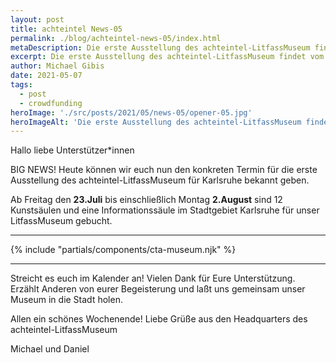 ```yaml
---
layout: post
title: achteintel News-05
permalink: ./blog/achteintel-news-05/index.html
metaDescription: Die erste Ausstellung des achteintel-LitfassMuseum findet vom 23.07. bis zum 02.08.2021 statt.
excerpt: Die erste Ausstellung des achteintel-LitfassMuseum findet vom 23.07. bis zum 02.08.2021 statt.
author: Michael Gibis
date: 2021-05-07
tags:
  - post
  - crowdfunding
heroImage: './src/posts/2021/05/news-05/opener-05.jpg'
heroImageAlt: 'Die erste Ausstellung des achteintel-LitfassMuseum findet vom 23.07. bis zum 02.08.2021 statt'
---
```


Hallo liebe Unterstützer*innen

BIG NEWS! Heute können wir euch nun den konkreten Termin für die erste Ausstellung des achteintel-LitfassMuseum für Karlsruhe bekannt geben.

Ab Freitag den **23.Juli** bis einschließlich Montag **2.August** sind 12 Kunstsäulen und eine Informationssäule im Stadtgebiet Karlsruhe für unser LitfassMuseum gebucht.

- - -

{% include "partials/components/cta-museum.njk" %}

- - -

Streicht es euch im Kalender an!
Vielen Dank für Eure Unterstützung.
Erzählt Anderen von eurer Begeisterung und laßt uns gemeinsam unser Museum in die Stadt holen.

Allen ein schönes Wochenende! Liebe Grüße aus den Headquarters des achteintel-LitfassMuseum

Michael und Daniel
